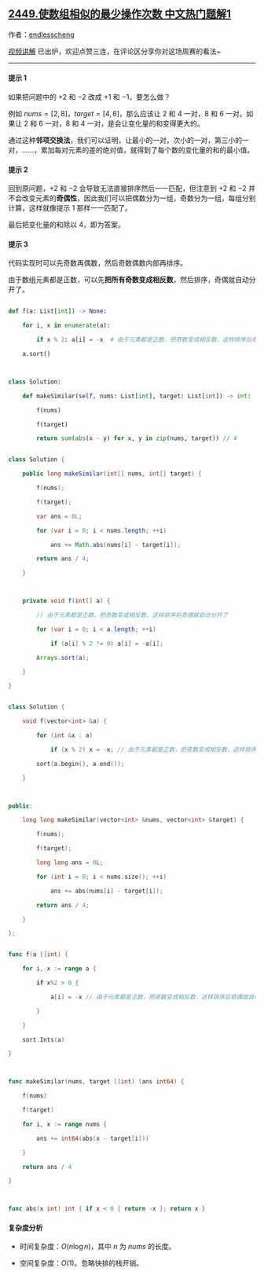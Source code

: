 ## [2449.使数组相似的最少操作次数 中文热门题解1](https://leetcode.cn/problems/minimum-number-of-operations-to-make-arrays-similar/solutions/100000/by-endlesscheng-lusx)

作者：[endlesscheng](https://leetcode.cn/u/endlesscheng)

[视频讲解](https://www.bilibili.com/video/BV1ne4y1e7nu) 已出炉，欢迎点赞三连，在评论区分享你对这场周赛的看法~

---

#### 提示 1

如果把问题中的 $+2$ 和 $-2$ 改成 $+1$ 和 $-1$，要怎么做？

例如 $\textit{nums}=[2,8]$，$\textit{target}=[4,6]$，那么应该让 $2$ 和 $4$ 一对，$8$ 和 $6$ 一对。如果让 $2$ 和 $6$ 一对，$8$ 和 $4$ 一对，是会让变化量的和变得更大的。

通过这种**邻项交换法**，我们可以证明，让最小的一对，次小的一对，第三小的一对，……，累加每对元素的差的绝对值，就得到了每个数的变化量的和的最小值。

#### 提示 2

回到原问题，$+2$ 和 $-2$ 会导致无法直接排序然后一一匹配，但注意到 $+2$ 和 $-2$ 并不会改变元素的**奇偶性**，因此我们可以把偶数分为一组，奇数分为一组，每组分别计算，这样就像提示 1 那样一一匹配了。

最后把变化量的和除以 $4$，即为答案。

#### 提示 3

代码实现时可以先奇数再偶数，然后奇数偶数内部再排序。

由于数组元素都是正数，可以先**把所有奇数变成相反数**，然后排序，奇偶就自动分开了。

```py [sol1-Python3]
def f(a: List[int]) -> None:
    for i, x in enumerate(a):
        if x % 2: a[i] = -x  # 由于元素都是正数，把奇数变成相反数，这样排序后奇偶就自动分开了
    a.sort()

class Solution:
    def makeSimilar(self, nums: List[int], target: List[int]) -> int:
        f(nums)
        f(target)
        return sum(abs(x - y) for x, y in zip(nums, target)) // 4
```

```java [sol1-Java]
class Solution {
    public long makeSimilar(int[] nums, int[] target) {
        f(nums);
        f(target);
        var ans = 0L;
        for (var i = 0; i < nums.length; ++i)
            ans += Math.abs(nums[i] - target[i]);
        return ans / 4;
    }

    private void f(int[] a) {
        // 由于元素都是正数，把奇数变成相反数，这样排序后奇偶就自动分开了
        for (var i = 0; i < a.length; ++i)
            if (a[i] % 2 != 0) a[i] = -a[i];
        Arrays.sort(a);
    }
}
```

```cpp [sol1-C++]
class Solution {
    void f(vector<int> &a) {
        for (int &x : a)
            if (x % 2) x = -x; // 由于元素都是正数，把奇数变成相反数，这样排序后奇偶就自动分开了
        sort(a.begin(), a.end());
    }

public:
    long long makeSimilar(vector<int> &nums, vector<int> &target) {
        f(nums);
        f(target);
        long long ans = 0L;
        for (int i = 0; i < nums.size(); ++i)
            ans += abs(nums[i] - target[i]);
        return ans / 4;
    }
};
```

```go [sol1-Go]
func f(a []int) {
	for i, x := range a {
		if x%2 > 0 {
			a[i] = -x // 由于元素都是正数，把奇数变成相反数，这样排序后奇偶就自动分开了
		}
	}
	sort.Ints(a)
}

func makeSimilar(nums, target []int) (ans int64) {
	f(nums)
	f(target)
	for i, x := range nums {
		ans += int64(abs(x - target[i]))
	}
	return ans / 4
}

func abs(x int) int { if x < 0 { return -x }; return x }
```

#### 复杂度分析

- 时间复杂度：$O(n\log n)$，其中 $n$ 为 $\textit{nums}$ 的长度。
- 空间复杂度：$O(1)$。忽略快排的栈开销。
